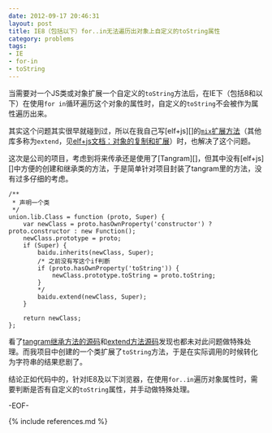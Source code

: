 ```yaml
---
date: 2012-09-17 20:46:31
layout: post
title: IE8（包括以下）for..in无法遍历出对象上自定义的toString属性
category: problems
tags:
- IE
- for-in
- toString
---
```


当需要对一个JS类或对象扩展一个自定义的`toString`方法后，在IE下（包括8和以下）在使用`for in`循环遍历这个对象的属性时，自定义的`toString`不会被作为属性遍历出来。

其实这个问题其实很早就碰到过，所以在我自己写[elf+js][]的[`mix`扩展方法](https://github.com/elfjs/jslib/blob/master/src/js/util/Class.js#L106)（其他库多称为`extend`，见[elf+js文档：对象的复制和扩展](http://elfjs.com/docs/intro/class.html#section-2)）时，也解决了这个问题。

这次是公司的项目，考虑到将来传承还是使用了[Tangram][]，但其中没有[elf+js][]中方便的创建和继承类的方法，于是简单针对项目封装了tangram里的方法，没有过多仔细的考虑。

	/**
	 * 声明一个类
	 */
	union.lib.Class = function (proto, Super) {
		var newClass = proto.hasOwnProperty('constructor') ? proto.constructor : new Function();
		newClass.prototype = proto;
		if (Super) {
			baidu.inherits(newClass, Super);
			/* 之前没有写这个if判断
			if (proto.hasOwnProperty('toString')) {
				newClass.prototype.toString = proto.toString;
			}
			*/
			baidu.extend(newClass, Super);
		}
		
		return newClass;
	};

看了[tangram继承方法的源码](https://github.com/BaiduFE/Tangram-base/blob/master/src/baidu/lang/inherits.js#L39)和[extend方法源码](https://github.com/BaiduFE/Tangram-base/blob/master/src/baidu/object/extend.js)发现也都未对此问题做特殊处理。而我项目中创建的一个类扩展了`toString`方法，于是在实际调用的时候转化为字符串的结果悲剧了。

结论正如代码中的，针对IE8及以下浏览器，在使用`for..in`遍历对象属性时，需要判断是否有自定义的`toString`属性，并手动做特殊处理。

-EOF-

{% include references.md %}
